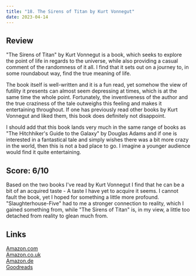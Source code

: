 ```yaml
---
title: "18. The Sirens of Titan by Kurt Vonnegut"
date: 2023-04-14
---
```

## Review
"The Sirens of Titan" by Kurt Vonnegut is a book, which seeks to explore the point of life in regards to the universe, while also providing a casual comment of the randomness of it all. I find that it sets out on a journey to, in some roundabout way, find the true meaning of life.

The book itself is well-written and it is a fun read, yet somehow the view of futility it presents can almost seem depressing at times, which is at the same time the whole point. Fortunately, the inventiveness of the author and the true craziness of the tale outweighs this feeling and makes it entertaining throughout. If one has previously read other books by Kurt Vonnegut and liked them, this book does definitely not disappoint.

I should add that this book lands very much in the same range of books as "The Hitchhiker's Guide to the Galaxy" by Douglas Adams and if one is interested in a fantastical tale and simply wishes there was a bit more crazy in the world, then this is not a bad place to go. I imagine a younger audience would find it quite entertaining.

## Score: 6/10
Based on the two books I've read by Kurt Vonnegut I find that he can be a bit of an acquired taste - A taste I have yet to acquire it seems. I cannot fault the book, yet I hoped for something a little more profound. "Slaughterhouse-Five" had to me a stronger connection to reality, which I gained something from, while "The Sirens of Titan" is, in my view, a little too detached from reality to glean much from.

## Links
[Amazon.com](https://www.amazon.com/Sirens-Titan-Novel-Kurt-Vonnegut-ebook/dp/B0012RMVCK)<br>
[Amazon.co.uk](https://www.amazon.co.uk/Sirens-Titan-S-F-MASTERWORKS/dp/1857988841)<br>
[Amazon.de](https://www.amazon.de/-/en/Kurt-Vonnegut/dp/1857988841)<br>
[Goodreads](https://www.goodreads.com/en/book/show/4982)